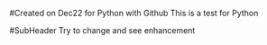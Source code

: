 #Created on Dec22 for Python with Github
This is a test for Python

#SubHeader
Try to change and see enhancement
